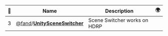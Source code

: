 |:star2: | Name | Description | 🌍|
|---|---|---|---|
|3|[@fand](https://github.com/fand)/[**UnitySceneSwitcher**](https://github.com/fand/UnitySceneSwitcher)|Scene Switcher works on HDRP||

